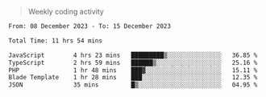 > Weekly coding activity
<!--START_SECTION:waka-->

```txt
From: 08 December 2023 - To: 15 December 2023

Total Time: 11 hrs 54 mins

JavaScript        4 hrs 23 mins   █████████▒░░░░░░░░░░░░░░░   36.85 %
TypeScript        2 hrs 59 mins   ██████▒░░░░░░░░░░░░░░░░░░   25.16 %
PHP               1 hr 48 mins    ███▓░░░░░░░░░░░░░░░░░░░░░   15.11 %
Blade Template    1 hr 28 mins    ███░░░░░░░░░░░░░░░░░░░░░░   12.35 %
JSON              35 mins         █▒░░░░░░░░░░░░░░░░░░░░░░░   04.95 %
```

<!--END_SECTION:waka-->

